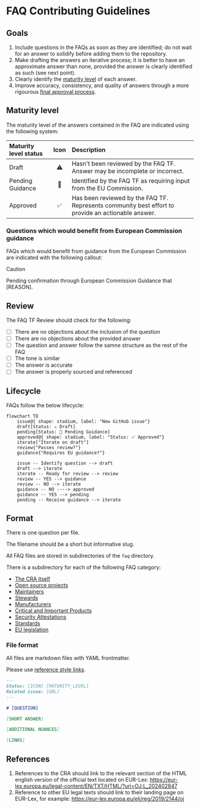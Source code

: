 # FAQ Contributing Guidelines

## Goals

1. Include questions in the FAQs as soon as they are identified; do not wait for an answer to solidify before adding them to the repository.
2. Make drafting the answers an iterative process; it is better to have an approximate answer than none, provided the answer is clearly identified as such (see next point).
3. Clearly identify the [maturity level](#maturity-level) of each answer.
4. Improve accuracy, consistency, and quality of answers through a more rigourous [final approval process](#final-approval-process).


## Maturity level

The maturity level of the answers contained in the FAQ are indicated using the following system:

| Maturity level status | Icon | Description |
| :-------------------- |:----:| :---------- |
| Draft                 |  ⚠️  | Hasn't been reviewed by the FAQ TF. Answer may be incomplete or incorrect. |
| Pending Guidance      |  🛑  | Identified by the FAQ TF as requiring input from the EU Commission. |
| Approved              |  ✅  | Has been reviewed by the FAQ TF. Represents community best effort to provide an actionable answer. |

### Questions which would benefit from European Commission guidance

FAQs which would benefit from guidance from the European Commission are indicated with the following callout:

> [!CAUTION]
> Pending confirmation through European Commission Guidance that [REASON].

## Review

The FAQ TF Review should check for the following:

- [ ] There are no objections about the inclusion of the question
- [ ] There are no objections about the provided answer
- [ ] The question and answer follow the samne structure as the rest of the FAQ
- [ ] The tone is similar
- [ ] The answer is accurate
- [ ] The answer is properly sourced and referenced

## Lifecycle

FAQs follow the below lifecycle:

```mermaid
flowchart TD
    issue@{ shape: stadium, label: "New GitHub issue"} 
    draft[Status: ⚠️ Draft]
    pending[Status: 🛑 Pending Guidance]
    approved@{ shape: stadium, label: "Status: ✅ Approved"}
    iterate["Iterate on draft"]
    review{"Passes review?"}
    guidance{"Requires EU guidance?"}
    
    issue -- Identify question --> draft
    draft --> iterate
    iterate -- Ready for review --> review
    review -- YES --> guidance
    review -- NO --> iterate
    guidance -- NO ----> approved
    guidance -- YES --> pending
    pending -- Receive guidance --> iterate
```

## Format

There is one question per file.

The filename should be a short but informative slug.

All FAQ files are stored in subdirectories of the `faq` directory.

There is a subdirectory for each of the following FAQ category:

* [The CRA itself](./cra-itself/)
* [Open source projects](./open-source-projects/)
* [Maintainers](./maintainers/)
* [Stewards](./stewards/)
* [Manufacturers](./manufacturers/)
* [Critical and Important Products](./critical-important-products/)
* [Security Attestations](./attestations/)
* [Standards](./standards/)
* [EU legislation](./eu-legislation/)

### File format

All files are markdown files with YAML frontmatter.

Please use [reference style links][].

```md
---
Status: [ICON] [MATURITY_LEVEL]
Related issue: [URL]
---

# [QUESTION]

[SHORT ANSWER]

[ADDITIONAL NUANCES]

[LINKS]
```

## References

1. References to the CRA should link to the relevant section of the HTML english version of the official text located on EUR-Lex: https://eur-lex.europa.eu/legal-content/EN/TXT/HTML/?uri=OJ:L_202402847
2. Reference to other EU legal texts should link to their landing page on EUR-Lex, for example: https://eur-lex.europa.eu/eli/reg/2019/2144/oj


[reference style links]: https://www.markdownguide.org/basic-syntax/#reference-style-links